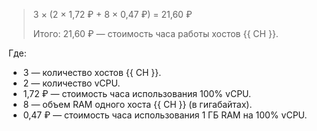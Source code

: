   > 3 × (2&nbsp;×&nbsp;1,72&nbsp;₽ + 8&nbsp;×&nbsp;0,47&nbsp;₽) = 21,60&nbsp;₽
  >
  > Итого: 21,60&nbsp;₽ — стоимость часа работы хостов {{ CH }}.
  
  Где:
  * 3 — количество хостов {{ CH }}.
  * 2 — количество vCPU.
  * 1,72&nbsp;₽ — стоимость часа использования 100% vCPU.
  * 8 — объем RAM одного хоста {{ CH }} (в гигабайтах).
  * 0,47&nbsp;₽ — стоимость часа использования 1 ГБ RAM на 100% vCPU.
